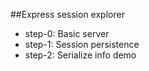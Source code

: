 ##Express session explorer

- step-0: Basic server
- step-1: Session persistence
- step-2: Serialize info demo
